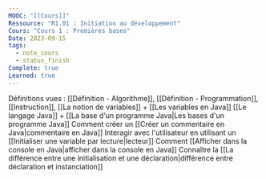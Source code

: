 ```yaml
---
MOOC: "[[Cours]]"
Ressource: "R1.01 : Initiation au développement"
Cours: "Cours 1 : Premières bases"
Date: 2023-09-15
tags:
  - note_cours
  - status_finish
Complete: true
Learned: true
---
```

Définitions vues : [[Définition - Algorithme]], [[Définition - Programmation]], [[Instruction]], [[La notion de variables]] + [[Les variables en Java]]
[[Le langage Java]] + [[La base d'un programme Java|Les bases d'un programme Java]]
Comment créer un [[Créer un commentaire en Java|commentaire en Java]]
Interagir avec l'utilisateur en utilisant un [[Initialiser une variable par lecture|lecteur]]
Comment [[Afficher dans la console en Java|afficher dans la console en Java]]
Connaître la [[La différence entre une initialisation et une déclaration|différence entre déclaration et instanciation]]